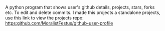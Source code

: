 A python program that shows user's github details, projects, stars, forks etc. To edit and delete commits. I made this projects a standalone projects, use this link to view the
projects repo: [https:github.com/MoralistFestus/github-user-profile](https:github.com/MoralistFestus/github-user-profile)
